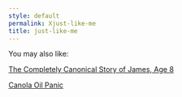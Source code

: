```yaml
---
style: default
permalink: Xjust-like-me
title: just-like-me
---
```

You may also like:

[The Completely Canonical Story of James, Age 8](http://scp-wiki.net/the-completely-canonical-story-of-james)

[Canola Oil Panic](http://scp-wiki.net/canola-oil-panic)
